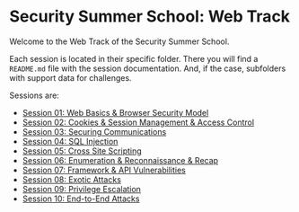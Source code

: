 # Security Summer School: Web Track

Welcome to the Web Track of the Security Summer School.

Each session is located in their specific folder.
There you will find a `README.md` file with the session documentation.
And, if the case, subfolders with support data for challenges.

Sessions are:
  * [Session 01: Web Basics & Browser Security Model](01-web-basics/README.md)
  * [Session 02: Cookies & Session Management & Access Control](02-access-control/README.md)
  * [Session 03: Securing Communications](03-securing-communications/README.md)
  * [Session 04: SQL Injection](04-sql-injection/README.md)
  * [Session 05: Cross Site Scripting](05-cross-site-scripting/README.md)
  * [Session 06: Enumeration & Reconnaissance & Recap](06-recon-enumeration/README.md)
  * [Session 07: Framework & API Vulnerabilities](07-framework-api-vulnerabilities/README.md)
  * [Session 08: Exotic Attacks](08-exotic-attacks/README.md)
  * [Session 09: Privilege Escalation](09-privilege-escalation/README.md)
  * [Session 10: End-to-End Attacks](10-end-to-end-attacks/README.md)
